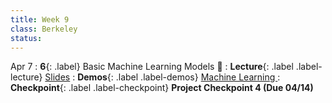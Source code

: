 ```yaml
---
title: Week 9
class: Berkeley
status:
---
```


Apr 7
: **6**{: .label} Basic Machine Learning Models 🎰
: **Lecture**{: .label .label-lecture} <a href = "{{site.links.lectures.lecture06}}" target = "_blank">Slides</a>
: **Demos**{: .label .label-demos} <a href = "{{site.links.demos.demo05}}" target = "_blank"> Machine Learning </a>
: **Checkpoint**{: .label .label-checkpoint} **Project Checkpoint 4 (Due 04/14)**
